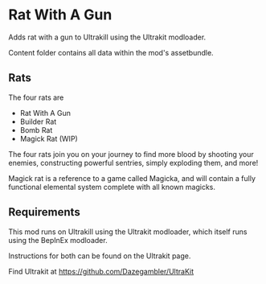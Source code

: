 # Rat With A Gun
Adds rat with a gun to Ultrakill using the Ultrakit modloader.

Content folder contains all data within the mod's assetbundle.

## Rats
The four rats are
- Rat With A Gun
- Builder Rat
- Bomb Rat
- Magick Rat (WIP)

The four rats join you on your journey to find more blood by shooting your enemies, constructing powerful sentries, simply exploding them, and more!

Magick rat is a reference to a game called Magicka, and will contain a fully functional elemental system complete with all known magicks.

## Requirements
This mod runs on Ultrakill using the Ultrakit modloader, which itself runs using the BepInEx modloader.

Instructions for both can be found on the Ultrakit page.

Find Ultrakit at https://github.com/Dazegambler/UltraKit
